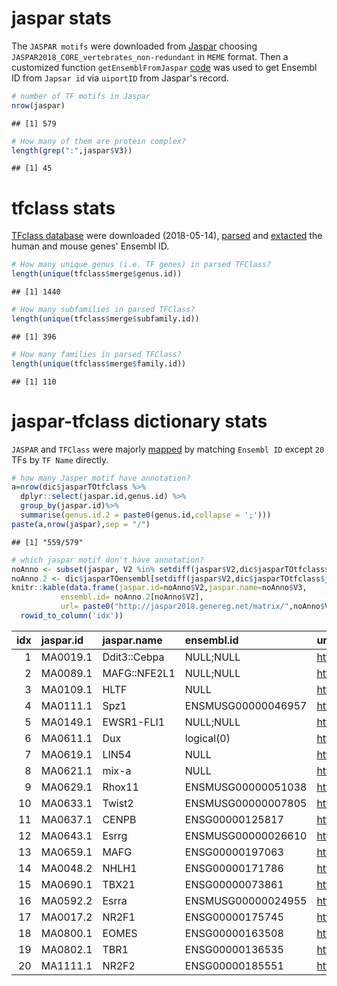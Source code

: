 jaspar stats
============

The `JASPAR motifs` were downloaded from [Jaspar](http://jaspar.genereg.net/downloads/) choosing `JASPAR2018_CORE_vertebrates_non-redundant` in `MEME` format. Then a customized function `getEnsemblFromJaspar` [code](./aux_funs.R) was used to get Ensembl ID from `Japsar id` via `uiportID` from Jaspar's record.

``` r
# number of TF motifs in Jaspar 
nrow(jaspar) 
```

    ## [1] 579

``` r
# How many of them are protein complex? 
length(grep(":",jaspar$V3)) 
```

    ## [1] 45

tfclass stats
=============

[TFclass database](http://tfclass.bioinf.med.uni-goettingen.de/about.jsf) were downloaded (2018-05-14), [parsed](./scripts/parseTfclassTTL.sh) and [extacted](./scripts/tfclass.R) the human and mouse genes' Ensembl ID.

``` r
# How many unique genus (i.e. TF genes) in parsed TFClass?
length(unique(tfclass$merge$genus.id)) 
```

    ## [1] 1440

``` r
# How many subfamilies in parsed TFClass?
length(unique(tfclass$merge$subfamily.id))
```

    ## [1] 396

``` r
# How many families in parsed TFClass?
length(unique(tfclass$merge$family.id))
```

    ## [1] 110

jaspar-tfclass dictionary stats
===============================

`JASPAR` and `TFClass` were majorly [mapped](./cmpDB.R) by matching `Ensembl ID` except `20` TFs by `TF Name` directly.

``` r
# how many Jasper motif have annotation? 
a=nrow(dic$jasparTOtfclass %>% 
  dplyr::select(jaspar.id,genus.id) %>% 
  group_by(jaspar.id)%>%
  summarise(genus.id.2 = paste0(genus.id,collapse = ';')))
paste(a,nrow(jaspar),sep = "/")
```

    ## [1] "559/579"

``` r
# which jaspar motif don't have annotation?
noAnno <- subset(jaspar, V2 %in% setdiff(jaspar$V2,dic$jasparTOtfclass$jaspar.id))
noAnno.2 <- dic$jasparTOensembl[setdiff(jaspar$V2,dic$jasparTOtfclass$jaspar.id)]
knitr::kable(data.frame(jaspar.id=noAnno$V2,jaspar.name=noAnno$V3,
           ensembl.id= noAnno.2[noAnno$V2],
           url= paste0("http://jaspar2018.genereg.net/matrix/",noAnno$V2))%>%
  rowid_to_column('idx'))
```

|  idx| jaspar.id | jaspar.name  | ensembl.id         | url                                             |
|----:|:----------|:-------------|:-------------------|:------------------------------------------------|
|    1| MA0019.1  | Ddit3::Cebpa | NULL;NULL          | <http://jaspar2018.genereg.net/matrix/MA0019.1> |
|    2| MA0089.1  | MAFG::NFE2L1 | NULL;NULL          | <http://jaspar2018.genereg.net/matrix/MA0089.1> |
|    3| MA0109.1  | HLTF         | NULL               | <http://jaspar2018.genereg.net/matrix/MA0109.1> |
|    4| MA0111.1  | Spz1         | ENSMUSG00000046957 | <http://jaspar2018.genereg.net/matrix/MA0111.1> |
|    5| MA0149.1  | EWSR1-FLI1   | NULL;NULL          | <http://jaspar2018.genereg.net/matrix/MA0149.1> |
|    6| MA0611.1  | Dux          | logical(0)         | <http://jaspar2018.genereg.net/matrix/MA0611.1> |
|    7| MA0619.1  | LIN54        | NULL               | <http://jaspar2018.genereg.net/matrix/MA0619.1> |
|    8| MA0621.1  | mix-a        | NULL               | <http://jaspar2018.genereg.net/matrix/MA0621.1> |
|    9| MA0629.1  | Rhox11       | ENSMUSG00000051038 | <http://jaspar2018.genereg.net/matrix/MA0629.1> |
|   10| MA0633.1  | Twist2       | ENSMUSG00000007805 | <http://jaspar2018.genereg.net/matrix/MA0633.1> |
|   11| MA0637.1  | CENPB        | ENSG00000125817    | <http://jaspar2018.genereg.net/matrix/MA0637.1> |
|   12| MA0643.1  | Esrrg        | ENSMUSG00000026610 | <http://jaspar2018.genereg.net/matrix/MA0643.1> |
|   13| MA0659.1  | MAFG         | ENSG00000197063    | <http://jaspar2018.genereg.net/matrix/MA0659.1> |
|   14| MA0048.2  | NHLH1        | ENSG00000171786    | <http://jaspar2018.genereg.net/matrix/MA0048.2> |
|   15| MA0690.1  | TBX21        | ENSG00000073861    | <http://jaspar2018.genereg.net/matrix/MA0690.1> |
|   16| MA0592.2  | Esrra        | ENSMUSG00000024955 | <http://jaspar2018.genereg.net/matrix/MA0592.2> |
|   17| MA0017.2  | NR2F1        | ENSG00000175745    | <http://jaspar2018.genereg.net/matrix/MA0017.2> |
|   18| MA0800.1  | EOMES        | ENSG00000163508    | <http://jaspar2018.genereg.net/matrix/MA0800.1> |
|   19| MA0802.1  | TBR1         | ENSG00000136535    | <http://jaspar2018.genereg.net/matrix/MA0802.1> |
|   20| MA1111.1  | NR2F2        | ENSG00000185551    | <http://jaspar2018.genereg.net/matrix/MA1111.1> |
